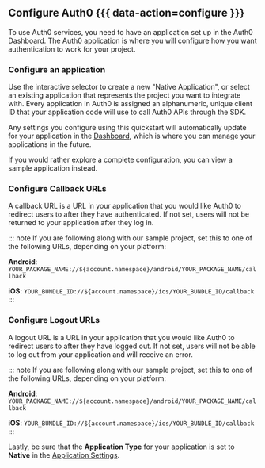 ## Configure Auth0 {{{ data-action=configure }}}

To use Auth0 services, you need to have an application set up in the Auth0 Dashboard. The Auth0 application is where you will configure how you want authentication to work for your project.

### Configure an application

Use the interactive selector to create a new "Native Application", or select an existing application that represents the project you want to integrate with. Every application in Auth0 is assigned an alphanumeric, unique client ID that your application code will use to call Auth0 APIs through the SDK.

Any settings you configure using this quickstart will automatically update for your application in the <a href="${manage_url}/#/" target="_blank" rel="noreferrer">Dashboard</a>, which is where you can manage your applications in the future.

If you would rather explore a complete configuration, you can view a sample application instead.

### Configure Callback URLs

A callback URL is a URL in your application that you would like Auth0 to redirect users to after they have authenticated. If not set, users will not be returned to your application after they log in.

::: note
If you are following along with our sample project, set this to one of the following URLs, depending on your platform:

**Android**: `YOUR_PACKAGE_NAME://${account.namespace}/android/YOUR_PACKAGE_NAME/callback`

**iOS**: `YOUR_BUNDLE_ID://${account.namespace}/ios/YOUR_BUNDLE_ID/callback`
:::

### Configure Logout URLs

A logout URL is a URL in your application that you would like Auth0 to redirect users to after they have logged out. If not set, users will not be able to log out from your application and will receive an error.

::: note
If you are following along with our sample project, set this to one of the following URLs, depending on your platform:

**Android**: `YOUR_PACKAGE_NAME://${account.namespace}/android/YOUR_PACKAGE_NAME/callback`

**iOS**: `YOUR_BUNDLE_ID://${account.namespace}/ios/YOUR_BUNDLE_ID/callback`
:::

Lastly, be sure that the **Application Type** for your application is set to **Native** in the <a href="${manage_url}/#/applications/${account.clientId}/settings" target="_blank" rel="noreferrer">Application Settings</a>.
